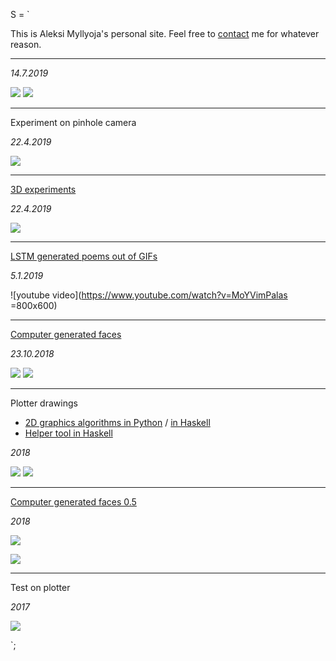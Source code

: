 S = `

This is Aleksi Myllyoja's personal site. Feel free to [contact](mailto:aleksi.myllyoja@gmail.com) me for whatever reason.

---

_14.7.2019_

![](https://i.imgur.com/35BZV8F.jpg)
![](https://i.imgur.com/xPmMiGw.jpg)

***

Experiment on pinhole camera

_22.4.2019_

![](https://i.imgur.com/eYEYiz6.jpg)

***

[3D experiments](http://xn--5ca.cc/growth/)

_22.4.2019_

![](https://i.imgur.com/eXQgKx7.png)

***

[LSTM generated poems out of GIFs](montage_1/)

_5.1.2019_

![youtube video](https://www.youtube.com/watch?v=MoYVimPalas =800x600)

***

[Computer generated faces](jack-of-diamonds/#Faces)

_23.10.2018_

![](https://i.imgur.com/sCKYW7l.png)
![](https://i.imgur.com/uyBCjua.png)

***

Plotter drawings

* [2D graphics algorithms in Python](https://github.com/aleksimyllyoja/generative) / [in Haskell](https://github.com/aleksimyllyoja/haskell-graphics)
* [Helper tool in Haskell](https://github.com/aleksimyllyoja/teos)

_2018_

![](https://i.imgur.com/EwQ8A2f.png)
![](https://i.imgur.com/Y7fmTOC.png)

***

[Computer generated faces 0.5](https://github.com/aleksimyllyoja/generative)

_2018_

![](https://i.imgur.com/YnKsuDO.png)

![](https://i.imgur.com/faK4WFm.png)

***

Test on plotter

_2017_

![](https://i.imgur.com/UATfw1y.jpg)

`;
